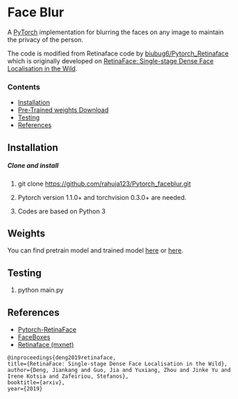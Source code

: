 # Face Blur

A [PyTorch](https://pytorch.org/) implementation for blurring the faces on any image to maintain the privacy of the person.

The code is modified from Retinaface code by [biubug6/Pytorch_Retinaface](https://github.com/biubug6/Pytorch_Retinaface) which is originally developed on [RetinaFace: Single-stage Dense Face Localisation in the Wild](https://arxiv.org/abs/1905.00641). 

### Contents
- [Installation](#installation)
- [Pre-Trained weights Download](#pre-trained)
- [Testing](#testing)
- [References](#references)

## Installation
##### Clone and install
1. git clone https://github.com/rahuja123/Pytorch_faceblur.git

2. Pytorch version 1.1.0+ and torchvision 0.3.0+ are needed.

3. Codes are based on Python 3

## Weights
You can find pretrain model and trained model [here](https://drive.google.com/drive/folders/1V3yXelGzg0Ce7uzLIuXEPjavZ4ghv2Ae?usp=sharing) or [here](https://drive.google.com/drive/folders/1oZRSG0ZegbVkVwUd8wUIQx8W7yfZ_ki1). 

## Testing
1. python main.py


## References
- [Pytorch-RetinaFace](https://github.com/biubug6/Pytorch_Retinaface)
- [FaceBoxes](https://github.com/zisianw/FaceBoxes.PyTorch)
- [Retinaface (mxnet)](https://github.com/deepinsight/insightface/tree/master/RetinaFace)
```
@inproceedings{deng2019retinaface,
title={RetinaFace: Single-stage Dense Face Localisation in the Wild},
author={Deng, Jiankang and Guo, Jia and Yuxiang, Zhou and Jinke Yu and Irene Kotsia and Zafeiriou, Stefanos},
booktitle={arxiv},
year={2019}
```
